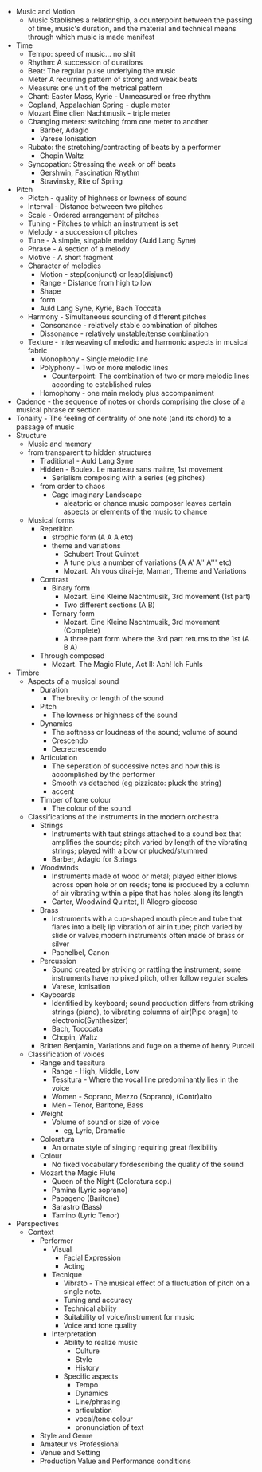 * Music and Motion
	* Music Stablishes a relationship, a counterpoint between the passing of
	  time, music's duration, and the material and technical means through which
	  music is made manifest
* Time
	* Tempo: speed of music... no shit
	* Rhythm: A succession of durations
	* Beat: The regular pulse underlying the music
	* Meter A recurring pattern of strong and weak beats
	* Measure: one unit of the metrical pattern
	* Chant: Easter Mass, Kyrie - Unmeasured or free rhythm
	* Copland, Appalachian Spring - duple meter
	* Mozart Eine clien Nachtmusik - triple meter
	* Changing meters: switching from one meter to another
		* Barber, Adagio
		* Varese Ionisation
	* Rubato: the stretching/contracting of beats by a performer
		* Chopin Waltz
	* Syncopation: Stressing the weak or off beats
		* Gershwin, Fascination Rhythm
		* Stravinsky, Rite of Spring
* Pitch
	* Pictch - quality of highness or lowness of sound
	* Interval - Distance betweeen two pitches
	* Scale - Ordered arrangement of pitches
	* Tuning - Pitches to which an instrument is set
	* Melody - a succession of pitches
	* Tune - A simple, singable meldoy (Auld Lang Syne)
	* Phrase - A section of a melody
	* Motive - A short fragment
	* Character of melodies
		* Motion - step(conjunct) or leap(disjunct)
		* Range - Distance from high to low
		* Shape
		* form
		* Auld Lang Syne, Kyrie, Bach Toccata
	* Harmony - Simultaneous sounding of different pitches
		* Consonance - relatively stable combination of pitches
		* Dissonance - relatively unstable/tense combination
	* Texture - Interweaving of melodic and harmonic aspects in musical fabric
		* Monophony - Single melodic line
		* Polyphony - Two or more melodic lines
			* Counterpoint: The combination of two or more melodic lines
			  according to established rules
		* Homophony - one main melody plus accompaniment
* Cadence - the sequence of notes or chords comprising the close of a musical
  phrase or section
* Tonality - The feeling of centrality of one note (and its chord) to a passage
  of music
* Structure
	* Music and memory
	* from transparent to hidden structures
		* Traditional - Auld Lang Syne
		* Hidden - Boulex. Le marteau sans maitre, 1st movement
			* Serialism composing with a series (eg pitches)
		* from order to chaos
			* Cage imaginary Landscape
				* aleatoric or chance music composer leaves certain aspects or
				  elements of the music to chance
	* Musical forms
		* Repetition
			* strophic form (A A A etc)
			* theme and variations
				* Schubert Trout Quintet
				* A tune plus a number of variations (A A' A'' A''' etc)
				* Mozart. Ah vous dirai-je, Maman, Theme and Variations
		* Contrast
			* Binary form
				* Mozart. Eine Kleine Nachtmusik, 3rd movement (1st part)
				* Two different sections (A B)
			* Ternary form
				* Mozart. Eine Kleine Nachtmusik, 3rd movement (Complete)
				* A three part form where the 3rd part returns to the 1st (A B A)
		* Through composed
			* Mozart. The Magic Flute, Act II: Ach! Ich Fuhls
* Timbre
	* Aspects of a musical sound
		* Duration
			* The brevity or length of the sound
		* Pitch
			* The lowness or highness of the sound
		* Dynamics
			* The softness or loudness of the sound; volume of sound
			* Crescendo
			* Decrecrescendo
		* Articulation
			* The seperation of successive notes and how this is accomplished by
			  the performer
			* Smooth vs detached (eg pizzicato: pluck the string)
			* accent
		* Timber of tone colour
			* The colour of the sound
	* Classifications of the instruments in the modern orchestra
		* Strings
			* Instruments with taut strings attached to a sound box that
			  amplifies the sounds; pitch varied by length of the vibrating
			  strings; played with a bow or plucked/stummed
			* Barber, Adagio for Strings
		* Woodwinds
			* Instruments made of wood or metal; played either blows across open
			  hole or on reeds; tone is produced by a column of air vibrating
			  within a pipe that has holes along its length
			* Carter, Woodwind Quintet, II Allegro giocoso
		* Brass
			* Instruments with a cup-shaped mouth piece and tube that flares
			  into a bell; lip vibration of air in tube; pitch varied by slide
			  or valves;modern instruments often made of brass or silver
			* Pachelbel, Canon
		* Percussion
			* Sound created by striking or rattling the instrument; some
			  instruments have no pixed pitch, other follow regular scales
			* Varese, Ionisation
		* Keyboards
			* Identified by keyboard; sound production differs from striking
			  strings (piano), to vibrating columns of air(Pipe oragn) to 
			  electronic(Synthesizer)
			* Bach, Tocccata
			* Chopin, Waltz
		* Britten Benjamin, Variations and fuge on a theme of henry Purcell
	* Classification of voices
		* Range and tessitura
			* Range - High, Middle, Low
			* Tessitura - Where the vocal line predominantly lies in the voice
			* Women - Soprano, Mezzo (Soprano), (Contr)alto
			* Men - Tenor, Baritone, Bass
		* Weight
			* Volume of sound or size of voice
				* eg, Lyric, Dramatic
		* Coloratura
			* An ornate style of singing requiring great flexibility
		* Colour
			* No fixed vocabulary fordescribing the quality of the sound
		* Mozart the Magic Flute
			* Queen of the Night (Coloratura sop.)
			* Pamina (Lyric soprano)
			* Papageno (Baritone)
			* Sarastro (Bass)
			* Tamino (Lyric Tenor)
* Perspectives
	* Context
		* Performer
			* Visual
				* Facial Expression
				* Acting
			* Tecnique
				* Vibrato - The musical effect of a fluctuation of pitch on
				  a single note.
				* Tuning and accuracy
				* Technical ability
				* Suitability of voice/instrument for music
				* Voice and tone quality
			* Interpretation
				* Ability to realize music
					* Culture
					* Style
					* History
				* Specific aspects
					* Tempo
					* Dynamics
					* Line/phrasing
					* articulation
					* vocal/tone colour
					* pronunciation of text
		* Style and Genre
		* Amateur vs Professional
		* Venue and Setting
		* Production Value and Performance conditions
